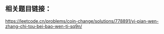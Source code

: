 ## 相关题目链接：
https://leetcode.cn/problems/coin-change/solutions/778891/yi-pian-wen-zhang-chi-tou-bei-bao-wen-ti-sq9n/
